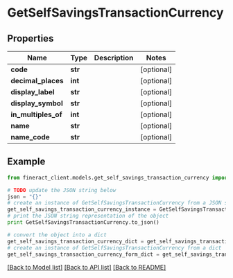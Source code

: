 # GetSelfSavingsTransactionCurrency


## Properties

Name | Type | Description | Notes
------------ | ------------- | ------------- | -------------
**code** | **str** |  | [optional] 
**decimal_places** | **int** |  | [optional] 
**display_label** | **str** |  | [optional] 
**display_symbol** | **str** |  | [optional] 
**in_multiples_of** | **int** |  | [optional] 
**name** | **str** |  | [optional] 
**name_code** | **str** |  | [optional] 

## Example

```python
from fineract_client.models.get_self_savings_transaction_currency import GetSelfSavingsTransactionCurrency

# TODO update the JSON string below
json = "{}"
# create an instance of GetSelfSavingsTransactionCurrency from a JSON string
get_self_savings_transaction_currency_instance = GetSelfSavingsTransactionCurrency.from_json(json)
# print the JSON string representation of the object
print GetSelfSavingsTransactionCurrency.to_json()

# convert the object into a dict
get_self_savings_transaction_currency_dict = get_self_savings_transaction_currency_instance.to_dict()
# create an instance of GetSelfSavingsTransactionCurrency from a dict
get_self_savings_transaction_currency_form_dict = get_self_savings_transaction_currency.from_dict(get_self_savings_transaction_currency_dict)
```
[[Back to Model list]](../README.md#documentation-for-models) [[Back to API list]](../README.md#documentation-for-api-endpoints) [[Back to README]](../README.md)


